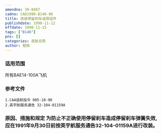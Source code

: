 ```yaml
---
amendno: 39-0487  
cadno: CAD1990-B146-06  
title: 改装停留刹车选择组件  
publishdate: 1990-11-12  
effdate: 1990-11-15  
tags: ["B146"]  
pns: []  
categories: 民航总局  
author: 程辉  
---
```

  
### 适用范围  
所有BAE14-100A飞机  
  
<!--more-->  
### 参考文件  
    1.CAA适航指令 005-10-90  
    2.英宇航服务通告 32-104-01159A  
  
### 原因、措施和规定     为防止不正确使用停留刹车造成停留刹车弹簧失效,应在1991年9月30日前按英宇航服务通告32-104-01159A进行改装。  
